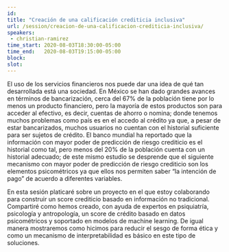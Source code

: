 ```yaml
---
id: 
title: "Creación de una calificación crediticia inclusiva"
url: /session/creacion-de-una-calificacion-crediticia-inclusiva/
speakers:
 - christian-ramirez
time_start: 2020-08-03T18:30:00-05:00
time_end:   2020-08-03T19:15:00-05:00
block: 
slot: 
---
```


El uso de los servicios financieros nos puede dar una idea de qué tan desarrollada está una sociedad. En México se han dado grandes avances en términos de bancarización, cerca del 67% de la población tiene por lo menos un producto financiero, pero la mayoría de estos productos son para acceder al efectivo, es decir, cuentas de ahorro o nomina; donde tenemos muchos problemas como país es en el accedo al crédito ya que, a pesar de estar bancarizados, muchos usuarios no cuentan con el historial suficiente para ser sujetos de crédito. El banco mundial ha reportado que la información con mayor poder de predicción de riesgo crediticio es el historial como tal, pero menos del 20% de la población cuenta con un historial adecuado; de este mismo estudio se desprende que el siguiente mecanismo con mayor poder de predicción de riesgo crediticio son los elementos psicométricos ya que ellos nos permiten saber “la intención de pago” de acuerdo a diferentes variables.

En esta sesión platicaré sobre un proyecto en el que estoy colaborando para construir un score crediticio basado en información no tradicional. Compartiré como hemos creado, con ayuda de expertos en psiquiatría, psicología y antropología, un score de crédito basado en datos psicométricos y soportado en modelos de machine learning. De igual manera mostraremos como hicimos para reducir el sesgo de forma ética y como un mecanismo de interpretabilidad es básico en este tipo de soluciones.